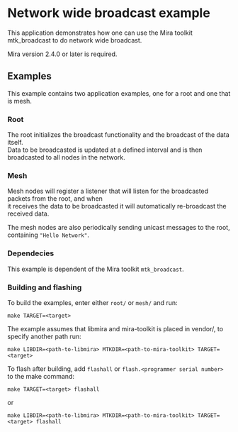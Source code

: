 # Network wide broadcast example

This application demonstrates how one can use the Mira toolkit mtk_broadcast to do network wide broadcast.

Mira version 2.4.0 or later is required.

## Examples
This example contains two application examples, one for a root and one that is mesh.  

### Root
The root initializes the broadcast functionality and the broadcast of the data itself.  
Data to be broadcasted is updated at a defined interval and is then broadcasted to all nodes in the network.  

### Mesh
Mesh nodes will register a listener that will listen for the broadcasted packets from the root, and when  
it receives the data to be broadcasted it will automatically re-broadcast the received data.  
  
The mesh nodes are also periodically sending unicast messages to the root, containing `"Hello Network"`.

### Dependecies
This example is dependent of the Mira toolkit `mtk_broadcast`.

### Building and flashing
To build the examples, enter either `root/` or `mesh/` and run:
```
make TARGET=<target>
```
The example assumes that libmira and mira-toolkit is placed in vendor/, to specify another path run:
```
make LIBDIR=<path-to-libmira> MTKDIR=<path-to-mira-toolkit> TARGET=<target>
```

To flash after building, add `flashall` or `flash.<programmer serial number>` to the make command:
```
make TARGET=<target> flashall
``````
or
```
make LIBDIR=<path-to-libmira> MTKDIR=<path-to-mira-toolkit> TARGET=<target> flashall
```
